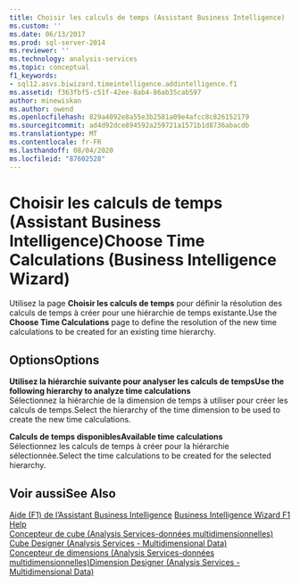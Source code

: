 ```yaml
---
title: Choisir les calculs de temps (Assistant Business Intelligence) | Microsoft Docs
ms.custom: ''
ms.date: 06/13/2017
ms.prod: sql-server-2014
ms.reviewer: ''
ms.technology: analysis-services
ms.topic: conceptual
f1_keywords:
- sql12.asvs.biwizard.timeintelligence.addintelligence.f1
ms.assetid: f363fbf5-c51f-42ee-8ab4-86ab35cab597
author: minewiskan
ms.author: owend
ms.openlocfilehash: 829a4092e8a55e3b2581a09e4afcc8c826152179
ms.sourcegitcommit: ad4d92dce894592a259721a1571b1d8736abacdb
ms.translationtype: MT
ms.contentlocale: fr-FR
ms.lasthandoff: 08/04/2020
ms.locfileid: "87602528"
---
```

# <a name="choose-time-calculations-business-intelligence-wizard"></a><span data-ttu-id="e7e8c-102">Choisir les calculs de temps (Assistant Business Intelligence)</span><span class="sxs-lookup"><span data-stu-id="e7e8c-102">Choose Time Calculations (Business Intelligence Wizard)</span></span>
  <span data-ttu-id="e7e8c-103">Utilisez la page **Choisir les calculs de temps** pour définir la résolution des calculs de temps à créer pour une hiérarchie de temps existante.</span><span class="sxs-lookup"><span data-stu-id="e7e8c-103">Use the **Choose Time Calculations** page to define the resolution of the new time calculations to be created for an existing time hierarchy.</span></span>  
  
## <a name="options"></a><span data-ttu-id="e7e8c-104">Options</span><span class="sxs-lookup"><span data-stu-id="e7e8c-104">Options</span></span>  
 <span data-ttu-id="e7e8c-105">**Utilisez la hiérarchie suivante pour analyser les calculs de temps**</span><span class="sxs-lookup"><span data-stu-id="e7e8c-105">**Use the following hierarchy to analyze time calculations**</span></span>  
 <span data-ttu-id="e7e8c-106">Sélectionnez la hiérarchie de la dimension de temps à utiliser pour créer les calculs de temps.</span><span class="sxs-lookup"><span data-stu-id="e7e8c-106">Select the hierarchy of the time dimension to be used to create the new time calculations.</span></span>  
  
 <span data-ttu-id="e7e8c-107">**Calculs de temps disponibles**</span><span class="sxs-lookup"><span data-stu-id="e7e8c-107">**Available time calculations**</span></span>  
 <span data-ttu-id="e7e8c-108">Sélectionnez les calculs de temps à créer pour la hiérarchie sélectionnée.</span><span class="sxs-lookup"><span data-stu-id="e7e8c-108">Select the time calculations to be created for the selected hierarchy.</span></span>  
  
## <a name="see-also"></a><span data-ttu-id="e7e8c-109">Voir aussi</span><span class="sxs-lookup"><span data-stu-id="e7e8c-109">See Also</span></span>  
 <span data-ttu-id="e7e8c-110">[Aide (F1) de l’Assistant Business Intelligence](business-intelligence-wizard-f1-help.md) </span><span class="sxs-lookup"><span data-stu-id="e7e8c-110">[Business Intelligence Wizard F1 Help](business-intelligence-wizard-f1-help.md) </span></span>  
 <span data-ttu-id="e7e8c-111">[Concepteur de cube &#40;Analysis Services-données multidimensionnelles&#41;](cube-designer-analysis-services-multidimensional-data.md) </span><span class="sxs-lookup"><span data-stu-id="e7e8c-111">[Cube Designer &#40;Analysis Services - Multidimensional Data&#41;](cube-designer-analysis-services-multidimensional-data.md) </span></span>  
 [<span data-ttu-id="e7e8c-112">Concepteur de dimensions &#40;Analysis Services-données multidimensionnelles&#41;</span><span class="sxs-lookup"><span data-stu-id="e7e8c-112">Dimension Designer &#40;Analysis Services - Multidimensional Data&#41;</span></span>](dimension-designer-analysis-services-multidimensional-data.md)  
  
  
